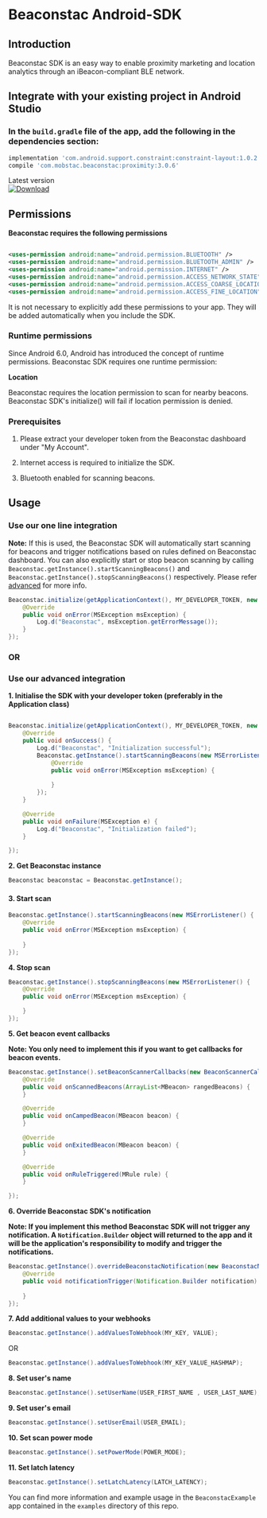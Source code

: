 # Beaconstac Android-SDK

## Introduction

Beaconstac SDK is an easy way to enable proximity marketing and location analytics through an iBeacon-compliant BLE network.

## Integrate with your existing project in Android Studio

### In the `build.gradle` file of the app, add the following in the dependencies section:
```groovy
implementation 'com.android.support.constraint:constraint-layout:1.0.2'
compile 'com.mobstac.beaconstac:proximity:3.0.6'
```
Latest version<br>
 [ ![Download](https://api.bintray.com/packages/mobstac/maven/proximity/images/download.svg) ](https://bintray.com/mobstac/maven/proximity/_latestVersion)

## Permissions

__Beaconstac requires the following permissions__
```xml

<uses-permission android:name="android.permission.BLUETOOTH" />
<uses-permission android:name="android.permission.BLUETOOTH_ADMIN" />
<uses-permission android:name="android.permission.INTERNET" />
<uses-permission android:name="android.permission.ACCESS_NETWORK_STATE" />
<uses-permission android:name="android.permission.ACCESS_COARSE_LOCATION"/>
<uses-permission android:name="android.permission.ACCESS_FINE_LOCATION"/>
```
        
It is not necessary to explicitly add these permissions to your app. They will be added automatically when you include the SDK.
      
### Runtime permissions

Since Android 6.0, Android has introduced the concept of runtime permissions. Beaconstac SDK requires one runtime permission:

__Location__

Beaconstac requires the location permission to scan for nearby beacons. Beaconstac SDK's initialize() will fail if location permission is denied.

### Prerequisites

1. Please extract your developer token from the Beaconstac dashboard under "My Account".

2. Internet access is required to initialize the SDK.

3. Bluetooth enabled for scanning beacons.
      
## Usage

### Use our one line integration

__Note:__ If this is used, the Beaconstac SDK will automatically start scanning for beacons and trigger notifications based on rules defined on Beaconstac dashboard. You can also explicitly start or stop beacon scanning by calling `Beaconstac.getInstance().startScanningBeacons()` and `Beaconstac.getInstance().stopScanningBeacons()` respectively. Please refer [advanced](#3-start-scan) for more info.


```java
Beaconstac.initialize(getApplicationContext(), MY_DEVELOPER_TOKEN, new MSErrorListener() {
    @Override
    public void onError(MSException msException) {
        Log.d("Beaconstac", msException.getErrorMessage());
    }
});
```

### OR

### Use our advanced integration

__1. Initialise the SDK with your developer token (preferably in the Application class)__
 
```java

Beaconstac.initialize(getApplicationContext(), MY_DEVELOPER_TOKEN, new MSSyncListener() {
    @Override
    public void onSuccess() {
        Log.d("Beaconstac", "Initialization successful");
        Beaconstac.getInstance().startScanningBeacons(new MSErrorListener() {
            @Override
            public void onError(MSException msException) {
                
            }
        });
    }

    @Override
    public void onFailure(MSException e) {
        Log.d("Beaconstac", "Initialization failed");
    }

});
```
               
__2. Get Beaconstac instance__
```java
Beaconstac beaconstac = Beaconstac.getInstance();
```    
#### 3. Start scan

```java
Beaconstac.getInstance().startScanningBeacons(new MSErrorListener() {
    @Override
    public void onError(MSException msException) {
        
    }
});
```
__4. Stop scan__
```java
Beaconstac.getInstance().stopScanningBeacons(new MSErrorListener() {
    @Override
    public void onError(MSException msException) {

    }
}); 
```        
      
__5. Get beacon event callbacks__

__Note: You only need to implement this if you want to get callbacks for beacon events.__

```java
Beaconstac.getInstance().setBeaconScannerCallbacks(new BeaconScannerCallbacks() {
    @Override
    public void onScannedBeacons(ArrayList<MBeacon> rangedBeacons) {
    }

    @Override
    public void onCampedBeacon(MBeacon beacon) {
    }

    @Override
    public void onExitedBeacon(MBeacon beacon) {
    }

    @Override
    public void onRuleTriggered(MRule rule) {
    }

});
```

__6. Override Beaconstac SDK's notification__

__Note: If you implement this method Beaconstac SDK will not trigger any notification. A `Notification.Builder` object will returned to the app and it will be the application's responsibility to modify and trigger the notifications.__

```java
Beaconstac.getInstance().overrideBeaconstacNotification(new BeaconstacNotification() {
    @Override
    public void notificationTrigger(Notification.Builder notification) {
        
    }
});
```


__7. Add additional values to your webhooks__

```java
Beaconstac.getInstance().addValuesToWebhook(MY_KEY, VALUE);
```

OR
```java
Beaconstac.getInstance().addValuesToWebhook(MY_KEY_VALUE_HASHMAP);
```

__8. Set user's name__
```java
Beaconstac.getInstance().setUserName(USER_FIRST_NAME , USER_LAST_NAME);
```

__9. Set user's email__
```java
Beaconstac.getInstance().setUserEmail(USER_EMAIL);
```

__10. Set scan power mode__
```java
Beaconstac.getInstance().setPowerMode(POWER_MODE);
```

__11. Set latch latency__
```java
Beaconstac.getInstance().setLatchLatency(LATCH_LATENCY);
```

You can find more information and example usage in the `BeaconstacExample` app contained in the `examples` directory of this repo.
